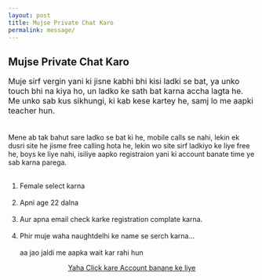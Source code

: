 ```yaml
---
layout: post
title: Mujse Private Chat Karo
permalink: message/
---
```

<div class="jumbotron">
  <h2>Mujse Private Chat Karo</h2>
 <p style="font-size: medium">
Muje sirf vergin yani ki jisne kabhi bhi kisi ladki se bat, ya unko touch bhi na kiya ho, un ladko ke sath bat karna accha lagta he. Me unko sab kus sikhungi, ki kab kese kartey he, samj lo me aapki teacher hun. <br/><br/>

Mene ab tak bahut sare ladko se bat ki he, mobile calls se nahi, lekin ek dusri site he jisme free calling hota he, lekin wo site sirf ladkiyo ke liye free he, boys ke liye nahi, isiliye aapko registraion yani ki account banate time ye sab karna parega. <br/><br/>

1. Female select karna<br/><br/>
2. Apni age 22 dalna<br/><br/>
3. Aur apna email check karke registration complate karna.<br/><br/>
4. Phir muje waha naughtdelhi ke name se serch karna...<br/><br/>aa jao jaldi me aapka wait kar rahi hun 
  <center>
  <p><a class="btn btn-primary btn-lg" href="http://www.enyusu.com/dating/india/" role="button"> Yaha Click kare Account banane ke liye </a></p></p>
 </center>
</div>
